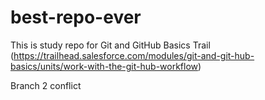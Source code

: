 # best-repo-ever
This is study repo for Git and GitHub Basics Trail (https://trailhead.salesforce.com/modules/git-and-git-hub-basics/units/work-with-the-git-hub-workflow)

Branch 2 conflict